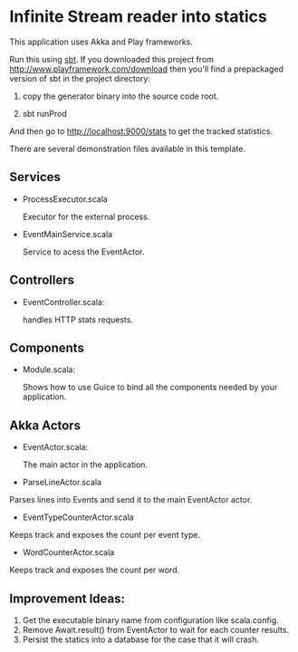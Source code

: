# Infinite Stream reader into statics

This application uses Akka and Play frameworks.


Run this using [sbt](http://www.scala-sbt.org/).  If you downloaded this project from <http://www.playframework.com/download> then you'll find a prepackaged version of sbt in the project directory:

1. copy the generator binary into the source code root.

2. sbt runProd

And then go to <http://localhost:9000/stats> to get the tracked statistics.


There are several demonstration files available in this template.

## Services

- ProcessExecutor.scala

  Executor for the external process.

- EventMainService.scala

  Service to acess the EventActor.


## Controllers

- EventController.scala:

  handles  HTTP stats requests.

## Components

- Module.scala:

  Shows how to use Guice to bind all the components needed by your application.

## Akka Actors
- EventActor.scala:

  The main actor in the application.

-  ParseLineActor.scala

  Parses lines into Events and send it to the main EventActor actor.

-  EventTypeCounterActor.scala

  Keeps track and exposes the count per event type.

-  WordCounterActor.scala

  Keeps track  and exposes the count per word.


## Improvement Ideas:

1. Get the executable binary name from configuration like scala.config.
2. Remove Await.result() from EventActor to wait for each counter results.
3. Persist the statics into a database for the case that it will crash.
